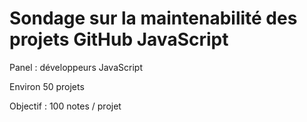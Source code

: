 Sondage sur la maintenabilité des projets GitHub JavaScript
=======
Panel : développeurs JavaScript

Environ 50 projets

Objectif : 100 notes / projet
